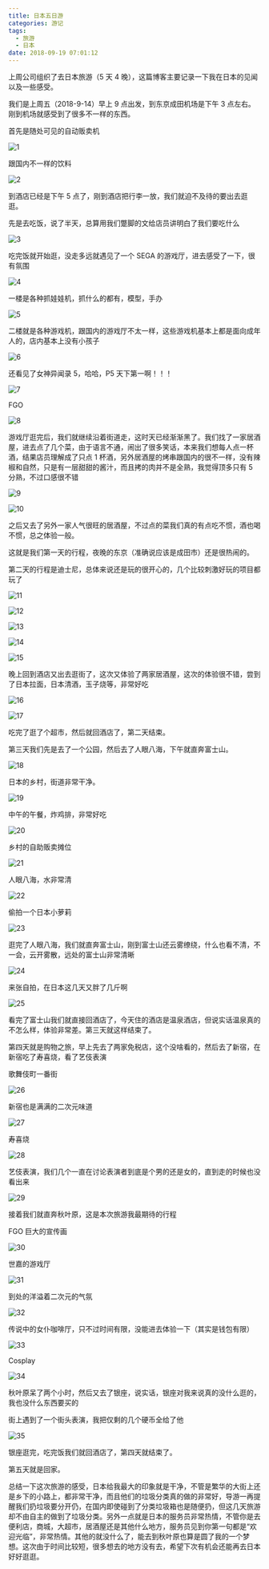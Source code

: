 ```yaml
---
title: 日本五日游
categories: 游记
tags:
  - 旅游
  - 日本
date: 2018-09-19 07:01:12
---
```


上周公司组织了去日本旅游（5 天 4 晚），这篇博客主要记录一下我在日本的见闻以及一些感受。

我们是上周五（2018-9-14）早上 9 点出发，到东京成田机场是下午 3 点左右。刚到机场就感受到了很多不一样的东西。

首先是随处可见的自动贩卖机

![1](http://pecqz8zqd.bkt.clouddn.com/b99ccb803b24538dcd01dc05ca616590.png)

跟国内不一样的饮料

![2](http://pecqz8zqd.bkt.clouddn.com/d08c6167376e49c4b8e291a549ea3a29.png)

到酒店已经是下午 5 点了，刚到酒店把行李一放，我们就迫不及待的要出去逛逛。

先是去吃饭，说了半天，总算用我们蹩脚的文给店员讲明白了我们要吃什么

![3](http://pecqz8zqd.bkt.clouddn.com/68a8fdd6bec7b0539e1ae903038bca1e.png)

吃完饭就开始逛，没走多远就遇见了一个 SEGA 的游戏厅，进去感受了一下，很有氛围

![4](http://pecqz8zqd.bkt.clouddn.com/35256d5164ea9676134e17f6ef298a13.png)

一楼是各种抓娃娃机，抓什么的都有，模型，手办

![5](http://pecqz8zqd.bkt.clouddn.com/bdb9800142238555bdd08f8fc8755914.png)

二楼就是各种游戏机，跟国内的游戏厅不太一样，这些游戏机基本上都是面向成年人的，店内基本上没有小孩子

![6](http://pecqz8zqd.bkt.clouddn.com/5f2dd48ab7856767d7c9e67b5ec1b167.png)

还看见了女神异闻录 5，哈哈，P5 天下第一啊！！！

![7](http://pecqz8zqd.bkt.clouddn.com/7f1c31a4973d3ba2bd6b64ef62358ffe.png)

FGO

![8](http://pecqz8zqd.bkt.clouddn.com/d061a591511653ace668fea9265749fa.png)

游戏厅逛完后，我们就继续沿着街道走，这时天已经渐渐黑了。我们找了一家居酒屋，进去点了几个菜，由于语言不通，闹出了很多笑话，本来我们想每人点一杯酒，结果店员理解成了只点 1 杯酒，另外居酒屋的烤串跟国内的很不一样，没有辣椒和自然，只是有一层甜甜的酱汁，而且拷的肉并不是全熟，我觉得顶多只有 5 分熟，不过口感很不错

![9](http://pecqz8zqd.bkt.clouddn.com/0cf084450be445f25e52606874697813.png)

![10](http://pecqz8zqd.bkt.clouddn.com/bf007145e5a5a0528e228931711a5f11.png)

之后又去了另外一家人气很旺的居酒屋，不过点的菜我们真的有点吃不惯，酒也喝不惯，总之体验一般。

这就是我们第一天的行程，夜晚的东京（准确说应该是成田市）还是很热闹的。

第二天的行程是迪士尼，总体来说还是玩的很开心的，几个比较刺激好玩的项目都玩了

![11](http://pecqz8zqd.bkt.clouddn.com/d5c797e7f29e82f29558b2b43965b27a.png)

![12](http://pecqz8zqd.bkt.clouddn.com/fb9d239ac14e33a9da2c3a0f5d686afc.png)

![13](http://pecqz8zqd.bkt.clouddn.com/052b813516c4199c460777dc77986976.png)

![14](http://pecqz8zqd.bkt.clouddn.com/fa17479496a3a10928b4393eb8b8be92.png)

![15](http://pecqz8zqd.bkt.clouddn.com/d37f738a46f1e4333d64e7c615105f5a.png)

晚上回到酒店又出去逛街了，这次又体验了两家居酒屋，这次的体验很不错，尝到了日本拉面，日本清酒，玉子烧等，非常好吃

![16](http://pecqz8zqd.bkt.clouddn.com/62252bf6733e53c3e4a66b16e2d1d15b.png)

![17](http://pecqz8zqd.bkt.clouddn.com/a53f98243b6ec2b28b94e14d534b9945.png)

吃完了逛了个超市，然后就回酒店了，第二天结束。

第三天我们先是去了一个公园，然后去了人眼八海，下午就直奔富士山。

![18](http://pecqz8zqd.bkt.clouddn.com/c76734fa976bc1b1e25de9bd5ec8344a.png)

日本的乡村，街道非常干净。

![19](http://pecqz8zqd.bkt.clouddn.com/8c0980caa472b41be9e713c72765797d.png)

中午的午餐，炸鸡排，非常好吃

![20](http://pecqz8zqd.bkt.clouddn.com/4948bfe45898f6caf906667f48b7af55.png)

乡村的自助贩卖摊位

![21](http://pecqz8zqd.bkt.clouddn.com/a2feb65132d4ea710aad1c78d6567a10.png)

人眼八海，水非常清

![22](http://pecqz8zqd.bkt.clouddn.com/dd8b96fbe157842230ce527bc41e7c75.png)

偷拍一个日本小萝莉

![23](http://pecqz8zqd.bkt.clouddn.com/b41a8edcc4b19b3cd7797f65d1e1c32c.png)

逛完了人眼八海，我们就直奔富士山，刚到富士山还云雾缭绕，什么也看不清，不一会，云开雾散，远处的富士山非常清晰

![24](http://pecqz8zqd.bkt.clouddn.com/be9bc8a93af9181107b88af52167b296.png)

来张自拍，在日本这几天又胖了几斤啊

![25](http://pecqz8zqd.bkt.clouddn.com/8790cf6243b43cfbf322361c3abf63ce.png)

看完了富士山我们就直接回酒店了，今天住的酒店是温泉酒店，但说实话温泉真的不怎么样，体验非常差。第三天就这样结束了。

第四天就是购物之旅，早上先去了两家免税店，这个没啥看的，然后去了新宿，在新宿吃了寿喜烧，看了艺伎表演

歌舞伎町一番街

![26](http://pecqz8zqd.bkt.clouddn.com/72e933ee6823743a71ef93ac9997ef5c.png)

新宿也是满满的二次元味道

![27](http://pecqz8zqd.bkt.clouddn.com/960e62e89527e7c449718732f3b68046.png)

寿喜烧

![28](http://pecqz8zqd.bkt.clouddn.com/16a2536e0f096f7a43e3886ec926b1f4.png)

艺伎表演，我们几个一直在讨论表演者到底是个男的还是女的，直到走的时候也没看出来

![29](http://pecqz8zqd.bkt.clouddn.com/6e1aab148169e47ccb7dcae42ebba7f2.png)

接着我们就直奔秋叶原，这是本次旅游我最期待的行程

FGO 巨大的宣传画

![30](http://pecqz8zqd.bkt.clouddn.com/55eb2fb09f66fcb213e61ff7f53546fc.png)

世嘉的游戏厅

![31](http://pecqz8zqd.bkt.clouddn.com/37a0546d5eac2bea9ed64a0bbb6ee3ac.png)

到处的洋溢着二次元的气氛

![32](http://pecqz8zqd.bkt.clouddn.com/1e2fa587184bb4fb5ed2c625c1229e11.png)

传说中的女仆咖啡厅，只不过时间有限，没能进去体验一下（其实是钱包有限）

![33](http://pecqz8zqd.bkt.clouddn.com/b7461fd51ab08c001ecdf05f7f6a5e2a.png)

Cosplay

![34](http://pecqz8zqd.bkt.clouddn.com/3cf8cc575a0fe33f5c3c448981eafb2c.png)

秋叶原呆了两个小时，然后又去了银座，说实话，银座对我来说真的没什么逛的，我也没什么东西要买的

街上遇到了一个街头表演，我把仅剩的几个硬币全给了他

![35](http://pecqz8zqd.bkt.clouddn.com/ce279b6b8e940b240e01e12d8371553f.png)

银座逛完，吃完饭我们就回酒店了，第四天就结束了。

第五天就是回家。

总结一下这次旅游的感受，日本给我最大的印象就是干净，不管是繁华的大街上还是乡下的小路上，都非常干净，而且他们的垃圾分类真的做的非常好，导游一再提醒我们扔垃圾要分开仍，在国内即使碰到了分类垃圾箱也是随便扔，但这几天旅游却不由自主的做到了垃圾分类。另外一点就是日本的服务员非常热情，不管你是去便利店，商城，大超市，居酒屋还是其他什么地方，服务员见到你第一句都是“欢迎光临”，非常热情。其他的就没什么了，能去到秋叶原也算是圆了我的一个梦想。这次由于时间比较短，很多想去的地方没有去，希望下次有机会还能再去日本好好逛逛。
